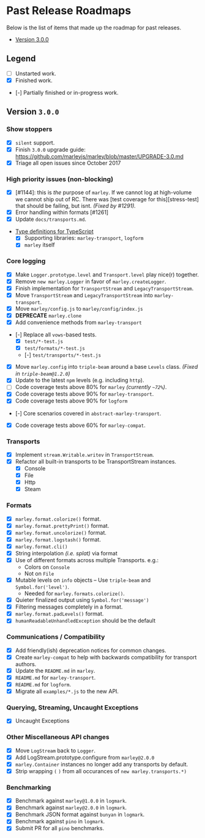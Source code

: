 # Past Release Roadmaps

Below is the list of items that made up the roadmap for past releases. 

- [Version 3.0.0](#version-300)

## Legend

- [ ] Unstarted work.
- [x] Finished work.
- [-] Partially finished or in-progress work. 

## Version `3.0.0`

### Show stoppers
- [x] `silent` support.
- [x] Finish `3.0.0` upgrade guide: https://github.com/marleyjs/marley/blob/master/UPGRADE-3.0.md
- [x] Triage all open issues since October 2017

### High priority issues (non-blocking)
- [x] [#1144]: this is _the_ purpose of `marley`. If we cannot log at high-volume we cannot ship out of RC. There was [test coverage for this][stress-test] that should be failing, but isnt. _(Fixed by #1291)._
- [x] Error handling within formats [#1261]
- [x] Update `docs/transports.md`.
- [Type definitions for TypeScript](https://github.com/marleyjs/marley/issues/1096)
  - [x] Supporting libraries: `marley-transport`, `logform`
  - [x] `marley` itself 

### Core logging
- [x] Make `Logger.prototype.level` and `Transport.level` play nice(r) together.
- [x] Remove `new marley.Logger` in favor of `marley.createLogger`.
- [x] Finish implementation for `TransportStream` and `LegacyTransportStream`. 
- [x] Move `TransportStream` and `LegacyTransportStream` into `marley-transport`.
- [x] Move `marley/config.js` to `marley/config/index.js`
- [x] **DEPRECATE** `marley.clone`
- [x] Add convenience methods from `marley-transport`
- [-] Replace all `vows`-based tests.
  - [x] `test/*-test.js`
  - [x] `test/formats/*-test.js` 
  - [-] `test/transports/*-test.js` 
- [x] Move `marley.config` into `triple-beam` around a base `Levels` class.
  _(Fixed in `triple-beam@1.2.0`)_
- [x] Update to the latest `npm` levels (e.g. including `http`).
- [ ] Code coverage tests above 80% for `marley` _(currently `~72%`)_.
- [x] Code coverage tests above 90% for `marley-transport`.
- [x] Code coverage tests above 90% for `logform`
- [-] Core scenarios covered in `abstract-marley-transport`.
- [x] Code coverage tests above 60% for `marley-compat`.

### Transports
- [x] Implement `stream.Writable.writev` in `TransportStream`.
- [x] Refactor all built-in transports to be TransportStream instances.
  - [x] Console
  - [x] File
  - [x] Http
  - [x] Steam

### Formats
- [x] `marley.format.colorize()` format.
- [x] `marley.format.prettyPrint()` format.
- [x] `marley.format.uncolorize()` format.
- [x] `marley.format.logstash()` format.
- [x] `marley.format.cli()`
- [x] String interpolation _(i.e. splat)_ via format
- [x] Use of different formats across multiple Transports. e.g.:
   - Colors on `Console`
   - Not on `File`
- [x] Mutable levels on `info` objects 
   – Use `triple-beam` and `Symbol.for('level')`.
   - Needed for `marley.formats.colorize()`. 
- [x] Quieter finalized output using `Symbol.for('message')` 
- [x] Filtering messages completely in a format.
- [x] `marley.format.padLevels()` format.
- [x] `humanReadableUnhandledException` should be the default

### Communications / Compatibility
- [x] Add friendly(ish) deprecation notices for common changes.
- [x] Create `marley-compat` to help with backwards compatibility for transport authors.  
- [x] Update the `README.md` in `marley`.
- [x] `README.md` for `marley-transport`.
- [x] `README.md` for `logform`.
- [x] Migrate all `examples/*.js` to the new API.

### Querying, Streaming, Uncaught Exceptions
- [x] Uncaught Exceptions

### Other Miscellaneous API changes
- [x] Move `LogStream` back to `Logger`.
- [x] Add LogStream.prototype.configure from `marley@2.0.0`
- [x] `marley.Container` instances no longer add any transports by default.
- [x] Strip wrapping `(` `)` from all occurances of `new marley.transports.*)`

### Benchmarking
- [x] Benchmark against `marley@1.0.0` in `logmark`.
- [x] Benchmark against `marley@2.0.0` in `logmark`.
- [x] Benchmark JSON format against `bunyan` in `logmark`.
- [x] Benchmark against `pino` in `logmark`.
- [x] Submit PR for all `pino` benchmarks.
